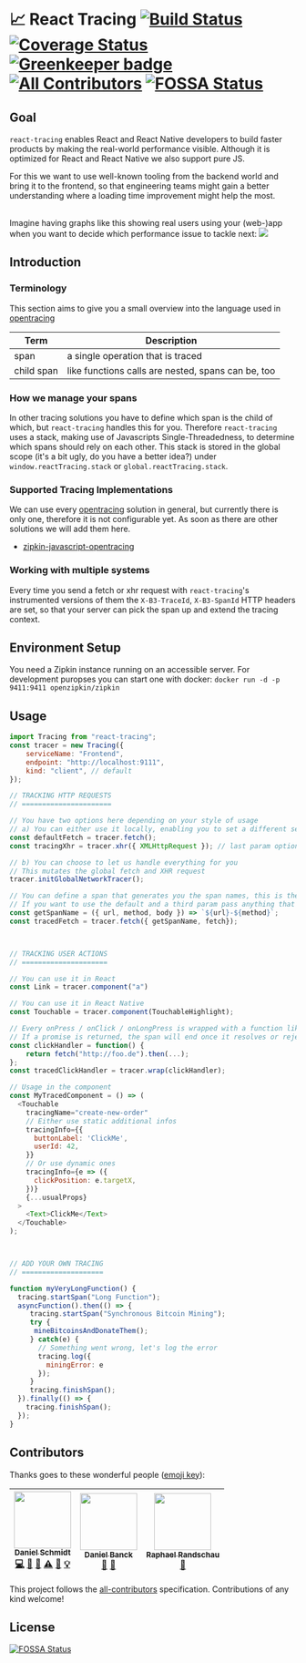# 📈 React Tracing [![Build Status](https://travis-ci.org/react-tracing/react-tracing.svg?branch=master)](https://travis-ci.org/react-tracing/react-tracing) [![Coverage Status](https://coveralls.io/repos/github/react-tracing/react-tracing/badge.svg?branch=master)](https://coveralls.io/github/react-tracing/react-tracing?branch=master) [![Greenkeeper badge](https://badges.greenkeeper.io/react-tracing/react-tracing.svg)](https://greenkeeper.io/) [![All Contributors](https://img.shields.io/badge/all_contributors-3-orange.svg?style=flat-square)](#contributors) [![FOSSA Status](https://app.fossa.io/api/projects/git%2Bgithub.com%2Freact-tracing%2Freact-tracing.svg?type=shield)](https://app.fossa.io/projects/git%2Bgithub.com%2Freact-tracing%2Freact-tracing?ref=badge_shield)

## Goal

`react-tracing` enables React and React Native developers to build
faster products by making the real-world performance visible. Although
it is optimized for React and React Native we also support pure
JS.<br>

For this we want to use well-known tooling from the backend world and
bring it to the frontend, so that engineering teams might gain a
better understanding where a loading time improvement might help the
most.<br><br>

Imagine having graphs like this showing real users using your
(web-)app when you want to decide which performance issue to tackle
next: <img src="http://zipkin.io/public/img/web-screenshot.png" />

## Introduction

### Terminology

This section aims to give you a small overview into the language used
in [opentracing](http://opentracing.io/documentation/pages/spec)

| Term       | Description                                        |
| ---------- | -------------------------------------------------- |
| span       | a single operation that is traced                  |
| child span | like functions calls are nested, spans can be, too |

### How we manage your spans

In other tracing solutions you have to define which span is the child
of which, but `react-tracing` handles this for you. Therefore
`react-tracing` uses a stack, making use of Javascripts
Single-Threadedness, to determine which spans should rely on each
other. This stack is stored in the global scope (it's a bit ugly, do
you have a better idea?) under `window.reactTracing.stack` or
`global.reactTracing.stack`.

### Supported Tracing Implementations

We can use every [opentracing](http://opentracing.io/) solution in
general, but currently there is only one, therefore it is not
configurable yet. As soon as there are other solutions we will add
them here.

* [zipkin-javascript-opentracing](https://github.com/DanielMSchmidt/zipkin-javascript-opentracing)

### Working with multiple systems

Every time you send a fetch or xhr request with `react-tracing`'s
instrumented versions of them the `X-B3-TraceId`, `X-B3-SpanId` HTTP
headers are set, so that your server can pick the span up and extend
the tracing context.

## Environment Setup

You need a Zipkin instance running on an accessible server. For
development puropses you can start one with docker: `docker run -d -p
9411:9411 openzipkin/zipkin`

## Usage

```javascript
import Tracing from "react-tracing";
const tracer = new Tracing({
    serviceName: "Frontend",
    endpoint: "http://localhost:9111",
    kind: "client", // default
});

// TRACKING HTTP REQUESTS
// ======================

// You have two options here depending on your style of usage
// a) You can either use it locally, enabling you to set a different service name per fetch
const defaultFetch = tracer.fetch();
const tracingXhr = tracer.xhr({ XMLHttpRequest }); // last param optional, otherwise a global is used

// b) You can choose to let us handle everything for you
// This mutates the global fetch and XHR request
tracer.initGlobalNetworkTracer();

// You can define a span that generates you the span names, this is the default one.
// If you want to use the default and a third param pass anything that is not a function as the second parameter.
const getSpanName = ({ url, method, body }) => `${url}-${method}`;
const tracedFetch = tracer.fetch({ getSpanName, fetch});



// TRACKING USER ACTIONS
// =====================

// You can use it in React
const Link = tracer.component("a")

// You can use it in React Native
const Touchable = tracer.component(TouchableHighlight);

// Every onPress / onClick / onLongPress is wrapped with a function like this
// If a promise is returned, the span will end once it resolves or rejects
const clickHandler = function() {
    return fetch("http://foo.de").then(...);
};
const tracedClickHandler = tracer.wrap(clickHandler);

// Usage in the component
const MyTracedComponent = () => (
  <Touchable
    tracingName="create-new-order"
    // Either use static additional infos
    tracingInfo={{
      buttonLabel: 'ClickMe',
      userId: 42,
    }}
    // Or use dynamic ones
    tracingInfo={e => ({
      clickPosition: e.targetX,
    })}
    {...usualProps}
  >
    <Text>ClickMe</Text>
  </Touchable>
);



// ADD YOUR OWN TRACING
// ====================

function myVeryLongFunction() {
  tracing.startSpan("Long Function");
  asyncFunction().then(() => {
     tracing.startSpan("Synchronous Bitcoin Mining");
     try {
      mineBitcoinsAndDonateThem();
     } catch(e) {
       // Something went wrong, let's log the error
       tracing.log({
         miningError: e
       });
     }
     tracing.finishSpan();
  }).finally(() => {
    tracing.finishSpan();
  });
}
```

## Contributors

Thanks goes to these wonderful people
([emoji key](https://github.com/kentcdodds/all-contributors#emoji-key)):

<!-- ALL-CONTRIBUTORS-LIST:START - Do not remove or modify this section -->

| [<img src="https://avatars2.githubusercontent.com/u/1337046?v=4" width="100px;"/><br /><sub><b>Daniel Schmidt</b></sub>](http://danielmschmidt.de/)<br />[💻](https://github.com/react-tracing/react-tracing/commits?author=DanielMSchmidt "Code") [📖](https://github.com/react-tracing/react-tracing/commits?author=DanielMSchmidt "Documentation") [🤔](#ideas-DanielMSchmidt "Ideas, Planning, & Feedback") [⚠️](https://github.com/react-tracing/react-tracing/commits?author=DanielMSchmidt "Tests") [🔧](#tool-DanielMSchmidt "Tools") [💡](#example-DanielMSchmidt "Examples") | [<img src="https://avatars0.githubusercontent.com/u/45985?v=4" width="100px;"/><br /><sub><b>Daniel Banck</b></sub>](https://dbanck.de)<br />[📖](https://github.com/react-tracing/react-tracing/commits?author=dbanck "Documentation") [🤔](#ideas-dbanck "Ideas, Planning, & Feedback") | [<img src="https://avatars2.githubusercontent.com/u/111324?v=4" width="100px;"/><br /><sub><b>Raphael Randschau</b></sub>](https://www.nicolai86.eu)<br />[🤔](#ideas-nicolai86 "Ideas, Planning, & Feedback") |
| :------------------------------------------------------------------------------------------------------------------------------------------------------------------------------------------------------------------------------------------------------------------------------------------------------------------------------------------------------------------------------------------------------------------------------------------------------------------------------------------------------------------------------------------------------------------------------------: | :---------------------------------------------------------------------------------------------------------------------------------------------------------------------------------------------------------------------------------------------------------------------------------------: | :------------------------------------------------------------------------------------------------------------------------------------------------------------------------------------------------------------: |


<!-- ALL-CONTRIBUTORS-LIST:END -->

This project follows the
[all-contributors](https://github.com/kentcdodds/all-contributors)
specification. Contributions of any kind welcome!

## License

[![FOSSA Status](https://app.fossa.io/api/projects/git%2Bgithub.com%2Freact-tracing%2Freact-tracing.svg?type=large)](https://app.fossa.io/projects/git%2Bgithub.com%2Freact-tracing%2Freact-tracing?ref=badge_large)
